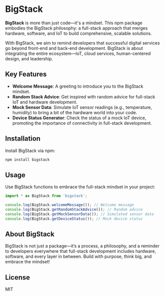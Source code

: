 # BigStack

**BigStack** is more than just code—it's a mindset. This npm package embodies the BigStack philosophy: a full-stack approach that merges hardware, software, and IoT to build comprehensive, scalable solutions.

With BigStack, we aim to remind developers that successful digital services go beyond front-end and back-end development. BigStack is about integrating the entire ecosystem—IoT, cloud services, human-centered design, and leadership.

## Key Features

- **Welcome Message**: A greeting to introduce you to the BigStack mindset.
- **Random Stack Advice**: Get inspired with random advice for full-stack IoT and hardware development.
- **Mock Sensor Data**: Simulate IoT sensor readings (e.g., temperature, humidity) to bring a bit of the hardware world into your code.
- **Device Status Generator**: Check the status of a mock IoT device, promoting the importance of connectivity in full-stack development.

## Installation

Install BigStack via npm:

```bash
npm install bigstack
```

## Usage

Use BigStack functions to embrace the full-stack mindset in your project:

```javascript
import * as BigStack from 'bigstack';

console.log(BigStack.welcomeMessage()); // Welcome message
console.log(BigStack.getRandomStackAdvice()); // Random advice
console.log(BigStack.getMockSensorData()); // Simulated sensor data
console.log(BigStack.getDeviceStatus()); // Mock device status
```

## About BigStack

BigStack is not just a package—it’s a process, a philosophy, and a reminder to developers everywhere that full-stack development includes hardware, software, and every layer in between. Build with purpose, think big, and embrace the mindset!

## License

MIT
